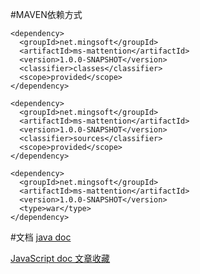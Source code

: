 #MAVEN依赖方式
```
<dependency>
  <groupId>net.mingsoft</groupId>
  <artifactId>ms-mattention</artifactId>
  <version>1.0.0-SNAPSHOT</version>
  <classifier>classes</classifier>
  <scope>provided</scope>
</dependency>

<dependency>
  <groupId>net.mingsoft</groupId>
  <artifactId>ms-mattention</artifactId>
  <version>1.0.0-SNAPSHOT</version>
  <classifier>sources</classifier>
  <scope>provided</scope>
</dependency>

<dependency>
  <groupId>net.mingsoft</groupId>
  <artifactId>ms-mattention</artifactId>
  <version>1.0.0-SNAPSHOT</version>
  <type>war</type>
</dependency>
```

#文档
[java doc](http://api.ms.mingsoft.net/mattention/)

[JavaScript doc 文章收藏](http://ms.mingsoft.net/html/86/6507/6510/index.html#ms_mcms_attention_save)